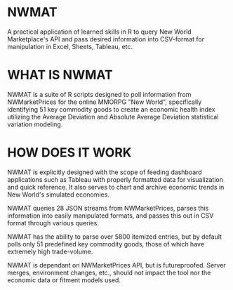 # NWMAT
A practical application of learned skills in R to query New World Marketplace's API and pass desired information into CSV-format for manipulation in Excel, Sheets, Tableau, etc. 

# WHAT IS NWMAT
NWMAT is a suite of R scripts designed to poll information from NWMarketPrices for the online MMORPG "New World", specifically identifying 51 key commodity goods to create an economic health index utilizing the Average Deviation and Absolute Average Deviation statistical variation modeling. 

# HOW DOES IT WORK
NWMAT is explicitly designed with the scope of feeding dashboard applications such as Tableau with properly formatted data for visualization and quick reference. It also
serves to chart and archive economic trends in New World's simulated economies. 

NWMAT queries 28 JSON streams from NWMarketPrices, parses this information into easily manipulated formats, and passes this out in CSV format through various queries. 

NWMAT has the ability to parse over 5800 itemized entries, but by default polls only 51 predefined key commodity goods, those of which have extremely high trade-volume.

NWMAT is dependant on NWMarketPrices API, but is futureproofed. Server merges, environment changes, etc., should not impact the tool nor the economic data or fitment models used. 
